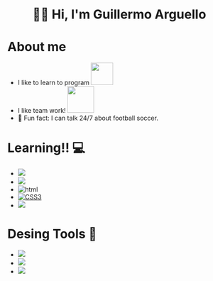 <h1 align="center">🙋‍♂️ Hi, I'm Guillermo Arguello</h1>

# About me
- I like to learn to program <img src="https://media.giphy.com/media/VgCDAzcKvsR6OM0uWg/giphy.gif" width="50"> 
- I like team work! <img src="https://media.giphy.com/media/LnQjpWaON8nhr21vNW/giphy.gif" width="60"> 
- 💬 Fun fact: I can talk 24/7 about football soccer.

# Learning!! 💻
- <img src = "https://img.shields.io/badge/C-00599C?style=for-the-badge&logo=c&logoColor=white">
- <img src = "https://img.shields.io/badge/C%2B%2B-00599C?style=for-the-badge&logo=c%2B%2B&logoColor=white">
- <img src = "https://img.shields.io/badge/HTML5-E34F26?style=for-the-badge&logo=html5&logoColor=white" alt="html"/>
- [![CSS3](https://img.shields.io/badge/-CSS3-1572B6?style=flat&logo=css3&link=https://github.com/hritik5102)](https://github.com/hritik5102)
- <img src = "https://img.shields.io/badge/Python-3776AB?style=for-the-badge&logo=python&logoColor=white"> 

# Desing Tools 🎨
- <img src = "https://aleen42.github.io/badges/src/photoshop.svg">
- <img src = "https://aleen42.github.io/badges/src/illustrator.svg">
- <img src = "https://aleen42.github.io/badges/src/after_effects.svg">
